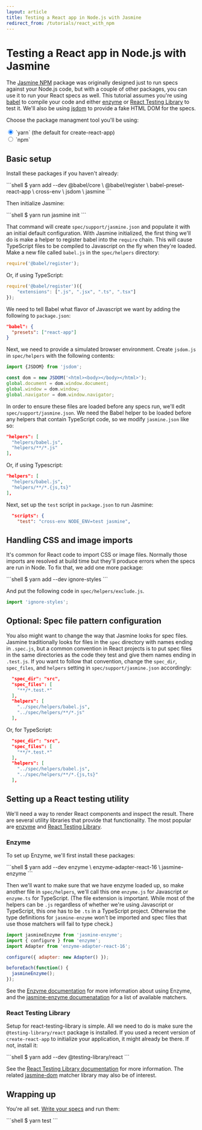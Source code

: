 ```yaml
---
layout: article
title: Testing a React app in Node.js with Jasmine
redirect_from: /tutorials/react_with_npm
---
```


<style>
	#react-with-node-root.npm-selected .yarn { display: none; }
	#react-with-node-root.yarn-selected .npm { display: none; }
</style>

<div id="react-with-node-root" class="yarn-selected" markdown="1">

# Testing a React app in Node.js with Jasmine

The [Jasmine NPM](/setup/nodejs.html) package was originally designed just to 
run specs against your Node.js code, but with a couple of other packages, you 
can use it to run your React specs as well. This tutorial assumes you're using 
[babel](https://www.npmjs.com/package/babel) to compile your code and either
[enzyme](https://www.npmjs.com/package/enzyme) or 
[React Testing Library](https://www.npmjs.com/package/@testing-library/react) 
to test it. We'll also be using [jsdom](https://www.npmjs.com/package/jsdom) 
to provide a fake HTML DOM for the specs.

Choose the package managment tool you'll be using:

<label>
	<input type="radio" name="mgr" value="yarn" checked>
	`yarn` (the default for create-react-app)
</label><br>
<label>
	<input type="radio" name="mgr" value="npm">
	`npm`
</label>


## Basic setup

Install these packages if you haven't already:

<div class="yarn" markdown="1">
```shell
$ yarn add --dev @babel/core \
                 @babel/register \
                 babel-preset-react-app \
                 cross-env \
                 jsdom \
                 jasmine
```
</div>
<div class="npm" markdown="1">
```shell
$ npm install --save-dev @babel/core \
                         @babel/register \
                         babel-preset-react-app \
                         cross-env \
                         jsdom \
                         jasmine
```
</div>

Then initialize Jasmine:

<div class="yarn" markdown="1">
```shell
$ yarn run jasmine init
```
</div>
<div class="npm" markdown="1">
```shell
$ npx jasmine init
```
</div>

That command will create `spec/support/jasmine.json` and populate it with an
initial default configuration. With Jasmine initialized, the first thing we'll 
do is make a helper to register babel into the `require` chain. This will cause 
TypeScript files to be compiled to Javascript on the fly when they're loaded. 
Make a new file called `babel.js` in the `spec/helpers` directory:

```javascript
require('@babel/register');
```

Or, if using TypeScript:

```javascript
require('@babel/register')({
    "extensions": [".js", ".jsx", ".ts", ".tsx"]
});
```

We need to tell Babel what flavor of Javascript we want by adding the following 
to `package.json`:

```json
"babel": {
  "presets": ["react-app"]
}
```

Next, we need to provide a simulated browser environment. Create `jsdom.js` in
`spec/helpers` with the following contents:

```javascript
import {JSDOM} from 'jsdom';

const dom = new JSDOM('<html><body></body></html>');
global.document = dom.window.document;
global.window = dom.window;
global.navigator = dom.window.navigator;
```

In order to ensure these files are loaded before any specs run, we'll edit 
`spec/support/jasmine.json`. We need the Babel helper to be loaded before any
helpers that contain TypeScript code, so we modify `jasmine.json` like so:

```json
"helpers": [
  "helpers/babel.js",
  "helpers/**/*.js"
],
```

Or, if using Typescript:

```json
"helpers": [
  "helpers/babel.js",
  "helpers/**/*.{js,ts}"
],
```

Next, set up the `test` script in `package.json` to run Jasmine:

```json
  "scripts": {
    "test": "cross-env NODE_ENV=test jasmine",
```


## Handling CSS and image imports

It's common for React code to import CSS or image files. Normally those imports
are resolved at build time but they'll produce errors when the specs are run in 
Node. To fix that, we add one more package:

<div class="yarn" markdown="1">
```shell
$ yarn add --dev ignore-styles
```
</div>
<div class="npm" markdown="1">
```shell
$ npm install --save-dev ignore-styles
```
</div>

And put the following code in `spec/helpers/exclude.js`.

```javascript
import 'ignore-styles';
```


## Optional: Spec file pattern configuration

You also might want to change the way that Jasmine looks for spec files. 
Jasmine traditionally looks for files in the `spec` directory with names ending
in `.spec.js`, but a common convention in React projects is to put spec files
in the same directories as the code they test and give them names ending in 
`.test.js`. If you want to follow that convention, change the `spec_dir`,
`spec_files`, and `helpers` setting in `spec/support/jasmine.json` accordingly:

```json
  "spec_dir": "src",
  "spec_files": [
    "**/*.test.*"
  ],
  "helpers": [
    "../spec/helpers/babel.js",
    "../spec/helpers/**/*.js"
  ],
```

Or, for TypeScript:
```json
  "spec_dir": "src",
  "spec_files": [
    "**/*.test.*"
  ],
  "helpers": [
    "../spec/helpers/babel.js",
    "../spec/helpers/**/*.{js,ts}"
  ],
```


## Setting up a React testing utility

We'll need a way to render React components and inspect the result. There are
several utility libraries that provide that functionality. The most popular are
[enzyme](https://www.npmjs.com/package/enzyme) and 
[React Testing Library](https://www.npmjs.com/package/@testing-library/react).


### Enzyme

To set up Enzyme, we'll first install these packages:

<div class="yarn" markdown="1">
```shell
$ yarn add --dev enzyme \
                 enzyme-adapter-react-16 \
                 jasmine-enzyme
```
</div>
<div class="npm" markdown="1">
```shell
$ npm install --save-dev enzyme \
                         enzyme-adapter-react-16 \
                         jasmine-enzyme
```
</div>

Then we'll want to make sure that we have enzyme loaded up, so make another
file in `spec/helpers`, we'll call this one `enzyme.js` for Javascript or
`enzyme.ts` for TypeScript. (The file extension is important. While most of the
helpers can be `.js` regardless of whether we're using Javascript or 
TypeScript, this one has to be `.ts` in a TypeScript project. Otherwise the 
type definitions for `jasmine-enzyme` won't be imported and spec files that use 
those matchers will fail to type check.)

```javascript
import jasmineEnzyme from 'jasmine-enzyme';
import { configure } from 'enzyme';
import Adapter from 'enzyme-adapter-react-16';

configure({ adapter: new Adapter() });

beforeEach(function() {
  jasmineEnzyme();
});
```

See the
[Enzyme documentation](https://enzymejs.github.io/enzyme/)
for more information about using Enzyme, and the 
[jasmine-enzyme documenatation](https://github.com/FormidableLabs/enzyme-matchers/blob/master/packages/jasmine-enzyme/README.md)
for a list of available matchers.


### React Testing Library

Setup for react-testing-library is simple. All we need to do is make sure the
`@testing-library/react` package is installed. If you used a recent version of
`create-react-app` to initialize your application, it might already be there.
If not, install it:

<div class="yarn" markdown="1">
```shell
$ yarn add --dev @testing-library/react
```
</div>
<div class="npm" markdown="1">
```shell
$ npm install --save-dev @testing-library/react
```
</div>

See the
[React Testing Library documentation](https://testing-library.com/docs/react-testing-library/intro)
for more information. The related
[jasmine-dom](https://github.com/testing-library/jasmine-dom) matcher library
may also be of interest.

## Wrapping up

You're all set. [Write your specs](/tutorials/your_first_suite.html) and run 
them:

<div class="yarn" markdown="1">
```shell
$ yarn test
```
</div>
<div class="npm" markdown="1">
```shell
$ npm test
```
</div>

<script>
	(function() {
		var buttons = document.querySelectorAll('input[name=mgr]');
		var root = document.getElementById('react-with-node-root');
		Array.prototype.forEach.call(buttons, function(btn) {
			btn.addEventListener('click', function() {
				root.classList.remove('npm-selected');
				root.classList.remove('yarn-selected');
				root.classList.add(btn.value + '-selected');
			});
		});
	}());
</script>

</div>
